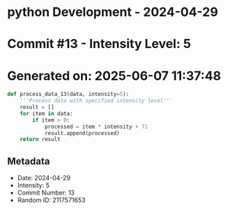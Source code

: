 ﻿# python Development - 2024-04-29
# Commit #13 - Intensity Level: 5
# Generated on: 2025-06-07 11:37:48
```python
def process_data_13(data, intensity=5):
    '''Process data with specified intensity level'''
    result = []
    for item in data:
        if item > 0:
            processed = item * intensity + 71
            result.append(processed)
    return result
```
## Metadata
- Date: 2024-04-29
- Intensity: 5
- Commit Number: 13
- Random ID: 2117571653
